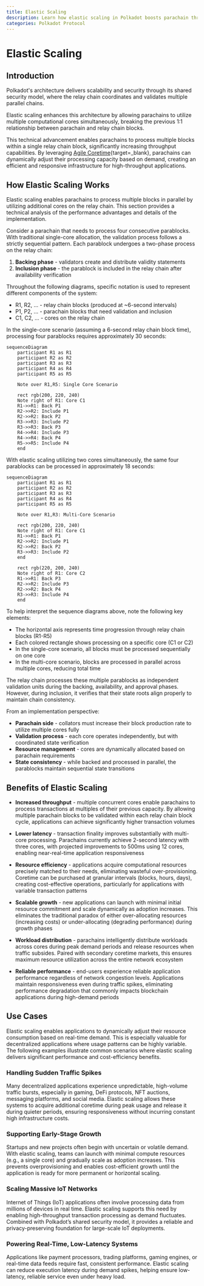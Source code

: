 ```yaml
---
title: Elastic Scaling
description: Learn how elastic scaling in Polkadot boosts parachain throughput, reduces latency, and supports dynamic, cost-efficient resource allocation.
categories: Polkadot Protocol
---
```


# Elastic Scaling

## Introduction

Polkadot's architecture delivers scalability and security through its shared security model, where the relay chain coordinates and validates multiple parallel chains. 

Elastic scaling enhances this architecture by allowing parachains to utilize multiple computational cores simultaneously, breaking the previous 1:1 relationship between parachain and relay chain blocks.

This technical advancement enables parachains to process multiple blocks within a single relay chain block, significantly increasing throughput capabilities. By leveraging [Agile Coretime](/polkadot-protocol/architecture/polkadot-chain/agile-coretime){target=\_blank}, parachains can dynamically adjust their processing capacity based on demand, creating an efficient and responsive infrastructure for high-throughput applications.

## How Elastic Scaling Works

Elastic scaling enables parachains to process multiple blocks in parallel by utilizing additional cores on the relay chain. This section provides a technical analysis of the performance advantages and details of the implementation.

Consider a parachain that needs to process four consecutive parablocks. With traditional single-core allocation, the validation process follows a strictly sequential pattern. Each parablock undergoes a two-phase process on the relay chain:

1. **Backing phase** - validators create and distribute validity statements
2. **Inclusion phase** - the parablock is included in the relay chain after availability verification

Throughout the following diagrams, specific notation is used to represent different components of the system:

- R1, R2, ... - relay chain blocks (produced at ~6-second intervals)
- P1, P2, ... - parachain blocks that need validation and inclusion
- C1, C2, ... - cores on the relay chain

In the single-core scenario (assuming a 6-second relay chain block time), processing four parablocks requires approximately 30 seconds:

```mermaid
sequenceDiagram
    participant R1 as R1
    participant R2 as R2
    participant R3 as R3
    participant R4 as R4
    participant R5 as R5
    
    Note over R1,R5: Single Core Scenario
    
    rect rgb(200, 220, 240)
    Note right of R1: Core C1
    R1->>R1: Back P1
    R2->>R2: Include P1
    R2->>R2: Back P2
    R3->>R3: Include P2
    R3->>R3: Back P3
    R4->>R4: Include P3
    R4->>R4: Back P4
    R5->>R5: Include P4
    end
```

With elastic scaling utilizing two cores simultaneously, the same four parablocks can be processed in approximately 18 seconds:

```mermaid
sequenceDiagram
    participant R1 as R1
    participant R2 as R2
    participant R3 as R3
    participant R4 as R4
    participant R5 as R5
    
    Note over R1,R3: Multi-Core Scenario
    
    rect rgb(200, 220, 240)
    Note right of R1: Core C1
    R1->>R1: Back P1
    R2->>R2: Include P1
    R2->>R2: Back P2
    R3->>R3: Include P2
    end
    
    rect rgb(220, 200, 240)
    Note right of R1: Core C2
    R1->>R1: Back P3
    R2->>R2: Include P3
    R2->>R2: Back P4
    R3->>R3: Include P4
    end
```

To help interpret the sequence diagrams above, note the following key elements:

- The horizontal axis represents time progression through relay chain blocks (R1-R5)
- Each colored rectangle shows processing on a specific core (C1 or C2)
- In the single-core scenario, all blocks must be processed sequentially on one core
- In the multi-core scenario, blocks are processed in parallel across multiple cores, reducing total time

The relay chain processes these multiple parablocks as independent validation units during the backing, availability, and approval phases. However, during inclusion, it verifies that their state roots align properly to maintain chain consistency.

From an implementation perspective:

- **Parachain side** - collators must increase their block production rate to utilize multiple cores fully
- **Validation process** - each core operates independently, but with coordinated state verification
- **Resource management** - cores are dynamically allocated based on parachain requirements
- **State consistency** - while backed and processed in parallel, the parablocks maintain sequential state transitions

## Benefits of Elastic Scaling

- **Increased throughput** - multiple concurrent cores enable parachains to process transactions at multiples of their previous capacity. By allowing multiple parachain blocks to be validated within each relay chain block cycle, applications can achieve significantly higher transaction volumes

- **Lower latency** - transaction finality improves substantially with multi-core processing. Parachains currently achieve 2-second latency with three cores, with projected improvements to 500ms using 12 cores, enabling near-real-time application responsiveness

- **Resource efficiency** - applications acquire computational resources precisely matched to their needs, eliminating wasteful over-provisioning. Coretime can be purchased at granular intervals (blocks, hours, days), creating cost-effective operations, particularly for applications with variable transaction patterns

- **Scalable growth** - new applications can launch with minimal initial resource commitment and scale dynamically as adoption increases. This eliminates the traditional paradox of either over-allocating resources (increasing costs) or under-allocating (degrading performance) during growth phases

- **Workload distribution** - parachains intelligently distribute workloads across cores during peak demand periods and release resources when traffic subsides. Paired with secondary coretime markets, this ensures maximum resource utilization across the entire network ecosystem

- **Reliable performance** - end-users experience reliable application performance regardless of network congestion levels. Applications maintain responsiveness even during traffic spikes, eliminating performance degradation that commonly impacts blockchain applications during high-demand periods

## Use Cases

Elastic scaling enables applications to dynamically adjust their resource consumption based on real-time demand. This is especially valuable for decentralized applications where usage patterns can be highly variable. The following examples illustrate common scenarios where elastic scaling delivers significant performance and cost-efficiency benefits.

### Handling Sudden Traffic Spikes

Many decentralized applications experience unpredictable, high-volume traffic bursts, especially in gaming, DeFi protocols, NFT auctions, messaging platforms, and social media. Elastic scaling allows these systems to acquire additional coretime during peak usage and release it during quieter periods, ensuring responsiveness without incurring constant high infrastructure costs.

### Supporting Early-Stage Growth

Startups and new projects often begin with uncertain or volatile demand. With elastic scaling, teams can launch with minimal compute resources (e.g., a single core) and gradually scale as adoption increases. This prevents overprovisioning and enables cost-efficient growth until the application is ready for more permanent or horizontal scaling.

### Scaling Massive IoT Networks

Internet of Things (IoT) applications often involve processing data from millions of devices in real time. Elastic scaling supports this need by enabling high-throughput transaction processing as demand fluctuates. Combined with Polkadot’s shared security model, it provides a reliable and privacy-preserving foundation for large-scale IoT deployments.

### Powering Real-Time, Low-Latency Systems

Applications like payment processors, trading platforms, gaming engines, or real-time data feeds require fast, consistent performance. Elastic scaling can reduce execution latency during demand spikes, helping ensure low-latency, reliable service even under heavy load.